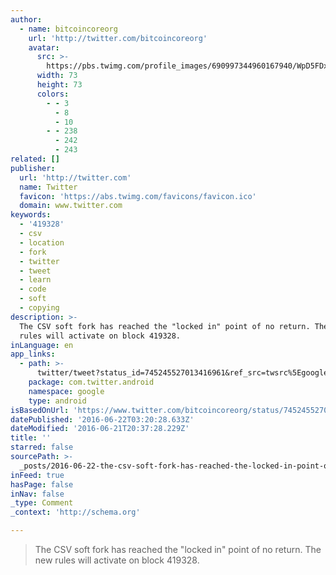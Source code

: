 ```yaml
---
author:
  - name: bitcoincoreorg
    url: 'http://twitter.com/bitcoincoreorg'
    avatar:
      src: >-
        https://pbs.twimg.com/profile_images/690997344960167940/WpD5FDxr_bigger.png
      width: 73
      height: 73
      colors:
        - - 3
          - 8
          - 10
        - - 238
          - 242
          - 243
related: []
publisher:
  url: 'http://twitter.com'
  name: Twitter
  favicon: 'https://abs.twimg.com/favicons/favicon.ico'
  domain: www.twitter.com
keywords:
  - '419328'
  - csv
  - location
  - fork
  - twitter
  - tweet
  - learn
  - code
  - soft
  - copying
description: >-
  The CSV soft fork has reached the "locked in" point of no return. The new
  rules will activate on block 419328.
inLanguage: en
app_links:
  - path: >-
      twitter/tweet?status_id=745245527013416961&ref_src=twsrc%5Egoogle%7Ctwcamp%5Eandroidseo%7Ctwgr%5Estatus%7Ctwterm%5E745245527013416961
    package: com.twitter.android
    namespace: google
    type: android
isBasedOnUrl: 'https://www.twitter.com/bitcoincoreorg/status/745245527013416961'
datePublished: '2016-06-22T03:20:28.633Z'
dateModified: '2016-06-21T20:37:28.229Z'
title: ''
starred: false
sourcePath: >-
  _posts/2016-06-22-the-csv-soft-fork-has-reached-the-locked-in-point-of-no-re.md
inFeed: true
hasPage: false
inNav: false
_type: Comment
_context: 'http://schema.org'

---
```

> The CSV soft fork has reached the "locked in" point of no return. The new rules will activate on block 419328\.